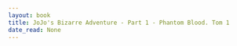 ```yaml
---
layout: book
title: JoJo's Bizarre Adventure - Part 1 - Phantom Blood. Tom 1
date_read: None
---
```

